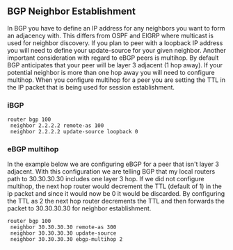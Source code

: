 ## BGP Neighbor Establishment

In BGP you have to define an IP address for any neighbors you want to form an adjacency with. This differs from OSPF and EIGRP where multicast is used for neighbor discovery. If you plan to peer with a loopback IP address you will need to define your update-source for your given neighbor. Another important consideration with regard to eBGP peers is multihop. By default BGP anticipates that your peer will be layer 3 adjacent (1 hop away). If your potential neighbor is more than one hop away you will need to configure multihop. When you configure multihop for a peer you are setting the TTL in the IP packet that is being used for session establishment. 

### iBGP

```
router bgp 100
 neighbor 2.2.2.2 remote-as 100
 neighbor 2.2.2.2 update-source loopback 0
```

### eBGP multihop

In the example below we are configuring eBGP for a peer that isn't layer 3 adjacent. With this configuration we are telling BGP that my local routers path to 30.30.30.30 includes one layer 3 hop. If we did not configure multihop, the next hop router would decrement the TTL (default of 1) in the ip packet and since it would now be 0 it would be discarded. By configuring the TTL as 2 the next hop router decrements the TTL and then forwards the packet to 30.30.30.30 for neighbor establishment. 

```
router bgp 100
 neighbor 30.30.30.30 remote-as 300
 neighbor 30.30.30.30 update-source
 neighbor 30.30.30.30 ebgp-multihop 2